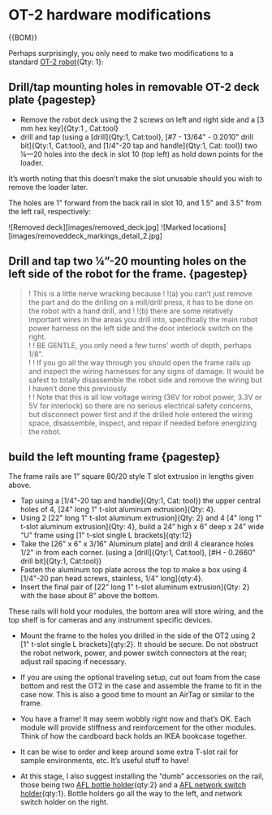 # OT-2 hardware modifications

{{BOM}}


Perhaps surprisingly, you only need to make two modifications to a standard [OT-2 robot](OT-2Robot.md){Qty: 1}:

## Drill/tap mounting holes in removable OT-2 deck plate {pagestep}
* Remove the robot deck using the 2 screws on left and right side and a [3 mm hex key]{Qty:1 , Cat:tool}
*  drill and tap (using a [drill]{Qty:1, Cat:tool}, [#7 - 13/64" - 0.2010" drill bit]{Qty:1, Cat:tool}, and [1/4"-20 tap and handle]{Qty:1, Cat: tool}) two ¼—20 holes into the deck in slot 10 (top left) as hold down points for the loader. 

 It’s worth noting that this doesn’t make the slot unusable should you wish to remove the loader later.

The holes are 1" forward from the back rail in slot 10, and 1.5" and 3.5" from the left rail, respectively:

![Removed deck][images/removed_deck.jpg]
![Marked locations][images/removeddeck_markings_detail_2.jpg]

## Drill and tap two ¼”-20 mounting holes on the left side of the robot for the frame. {pagestep}

>! This is a little nerve wracking because 
>!
>!(a) you can’t just remove the part and do the drilling on a mill/drill press, it has to be done on the robot with a hand drill, and 
>!
>!(b) there are some relatively important wires in the areas you drill into, specifically the main robot power harness on the left side and the door interlock switch on the right.  
>!
>! BE GENTLE, you only need a few turns’ worth of depth, perhaps 1/8”.  
>!
>! If you go all the way through you should open the frame rails up and inspect the wiring harnesses for any signs of damage.  It would be safest to totally disassemble the robot side and remove the wiring but I haven’t done this previously.  
>!
>! Note that this is all low voltage wiring (36V for robot power, 3.3V or 5V for interlock) so there are no serious electrical safety concerns, but disconnect power first and if the drilled hole entered the wiring space, disassemble, inspect, and repair if needed before energizing the robot.


## build the left mounting frame {pagestep}


The frame rails are 1” square 80/20 style T slot extrusion in lengths given above.

*  Tap using a [1/4"-20 tap and handle]{Qty:1, Cat: tool}) the upper central holes of 4, [24" long 1" t-slot aluminum extrusion]{Qty: 4}. 
*  Using 2 [22" long 1" t-slot aluminum extrusion]{Qty: 2} and 4 [4" long 1" t-slot aluminum extrusion]{Qty: 4}, build a 24” high x 6” deep x 24” wide “U” frame using [1" t-slot single L brackets]{qty:12} 
*  Take the [26" x 6" x 3/16" Aluminum plate] and drill 4 clearance holes 1/2" in from each corner. (using a [drill]{Qty:1, Cat:tool}, [#H - 0.2660" drill bit]{Qty:1, Cat:tool}) 
*  Fasten the aluminum top plate across the top to make a box using 4 [1/4"-20 pan head screws, stainless, 1/4" long]{qty:4}.
*  Insert the final pair of [22" long 1" t-slot aluminum extrusion]{Qty: 2} with the base about 8” above the bottom.  

These rails will hold your modules, the bottom area will store wiring, and the top shelf is for cameras and any instrument specific devices.


* Mount the frame to the holes you drilled in the side of the OT2 using 2 [1" t-slot single L brackets]{qty:2}.  It should be secure.  Do not obstruct the robot network, power, and power switch connectors at the rear; adjust rail spacing if necessary.

* If you are using the optional traveling setup, cut out foam from the case bottom and rest the OT2 in the case and assemble the frame to fit in the case now.  This is also a good time to mount an AirTag or similar to the frame.
* You have a frame!  It may seem wobbly right now and that’s OK.  Each module will provide stiffness and reinforcement for the other modules.  Think of how the cardboard back holds an IKEA bookcase together.
* It can be wise to order and keep around some extra T-slot rail for sample environments, etc.  It’s useful stuff to have!
* At this stage, I also suggest installing the “dumb” accessories on the rail, those being two [AFL bottle holder](AFLbottleholder.md){qty:2} and a [AFL network switch holder](AFLswitchholder.md){qty:1}.  Bottle holders go all the way to the left, and network switch holder on the right.
